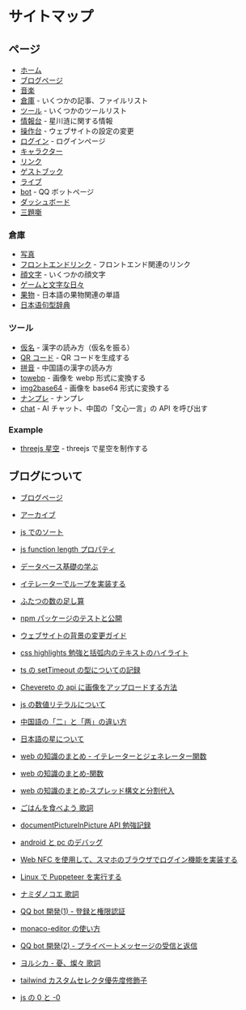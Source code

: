 # サイトマップ

## ページ

-   [ホーム](/ja)
-   [ブログページ](/ja/blog)
-   [音楽](/ja/music)
-   [倉庫](/ja/save) - いくつかの記事、ファイルリスト
-   [ツール](/ja/tools) - いくつかのツールリスト
-   [情報台](/ja/info) - 星川涟に関する情報
-   [操作台](/ja/setting) - ウェブサイトの設定の変更
-   [ログイン](/ja/login) - ログインページ
-   [キャラクター](/ja/character)
-   [リンク](/ja/link)
-   [ゲストブック](/ja/guestbook)
-   [ライブ](/ja/live)
-   [bot](/ja/bot) - QQ ボットページ
-   [ダッシュボード](/ja/dashboard)
-   [三題噺](/santi)

### 倉庫

-   [写真](/ja/photos)
-   [フロントエンドリンク](/ja/save/webLinks) - フロントエンド関連のリンク
-   [顔文字](/ja/save/emoji) - いくつかの顔文字
-   [ゲームと文字な日々](/reading)
-   [果物](/ja/save/jpWord/kudamono) - 日本語の果物関連の単語
-   [日本语句型辞典](https://file.xtt.moe/local/%E6%97%A5%E6%9C%AC%E8%AF%AD%E5%8F%A5%E5%9E%8B%E8%BE%9E%E5%85%B8.pdf)

### ツール

-   [仮名](/ja/something/kana) - 漢字の読み方（仮名を振る）
-   [QR コード](/ja/something/qrcode) - QR コードを生成する
-   [拼音](/ja/something/pinyin) - 中国語の漢字の読み方
-   [towebp](/ja/something/towebp) - 画像を webp 形式に変換する
-   [img2base64](/ja/something/img2base64) - 画像を base64 形式に変換する
-   [ナンプレ](/ja/something/sudoku) - ナンプレ
-   [chat](/ja/something/chat) - AI チャット、中国の「文心一言」の API を呼び出す

### Example

-   [threejs 星空](/ex/space) - threejs で星空を制作する

## ブログについて

-   [ブログページ](/ja/blog)
-   [アーカイブ](/ja/archives)

-   [js でのソート](/ja/article/2)
-   [js function length プロパティ](/ja/article/4)
-   [データベース基礎の学ぶ](/ja/article/6)
-   [イテレーターでループを実装する](/ja/article/7)
-   [ふたつの数の足し算](/ja/article/8)
-   [npm パッケージのテストと公開](/ja/article/9)
-   [ウェブサイトの背景の変更ガイド](/ja/article/10)
-   [css highlights 勉強と括弧内のテキストのハイライト](/ja/article/11)
-   [ts の setTimeout の型についての記録](/ja/article/12)
-   [Chevereto の api に画像をアップロードする方法](/ja/article/13)
-   [js の数値リテラルについて](/ja/article/14)
-   [中国語の「二」と「两」の違い方](/ja/article/16)
-   [日本語の星について](/ja/article/17)
-   [web の知識のまとめ - イテレーターとジェネレーター関数](/ja/article/19)
-   [web の知識のまとめ-関数](/ja/article/20)
-   [web の知識のまとめ-スプレッド構文と分割代入](/ja/article/21)
-   [ごはんを食べよう 歌詞](/ja/article/22)
-   [documentPictureInPicture API 勉強記録](/ja/article/23)
-   [android と pc のデバッグ](/ja/article/24)
-   [Web NFC を使用して、スマホのブラウザでログイン機能を実装する](/ja/article/25)
-   [Linux で Puppeteer を実行する](/ja/article/26)
-   [ナミダノコエ 歌詞](/ja/article/27)
-   [QQ bot 開発(1) - 登録と権限認証](/ja/article/28)
-   [monaco-editor の使い方](/ja/article/30)
-   [QQ bot 開発(2) - プライベートメッセージの受信と返信](/ja/article/31)
-   [ヨルシカ - 憂、燦々 歌詞](/ja/article/32)
-   [tailwind カスタムセレクタ優先度修飾子](/ja/article/33)
-   [js の 0 と -0](/ja/article/34)
